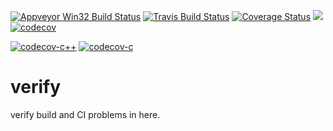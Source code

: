 
[![Appveyor Win32 Build Status](https://ci.appveyor.com/api/projects/status/32r7s2skrgm9ubva/branch/master?svg=true)](https://ci.appveyor.com/project/wangsongc/verify)
[![Travis Build Status](https://travis-ci.org/wangsongc/verify.svg?branch=master)](https://travis-ci.org/wangsongc/verify)
[![Coverage Status](https://coveralls.io/repos/github/wangsongc/verify/badge.svg)](https://coveralls.io/github/wangsongc/verify)
![](https://github.com/wangsongc/verify/workflows/CI%20on%20linux/badge.svg?master)
[![codecov](https://codecov.io/gh/wangsongc/verify/branch/master/graph/badge.svg)](https://codecov.io/gh/wangsongc/verify)

[![codecov-c++](https://codecov.io/gh/ygj6/msgpack-c/branch/master/graph/badge.svg)](https://codecov.io/gh/ygj6/msgpack-c/branch/master)
[![codecov-c](https://codecov.io/gh/ygj6/msgpack-c/branch/c_master/graph/badge.svg)](https://codecov.io/gh/ygj6/msgpack-c/branch/c_master)
# verify

verify build and CI problems in here.

